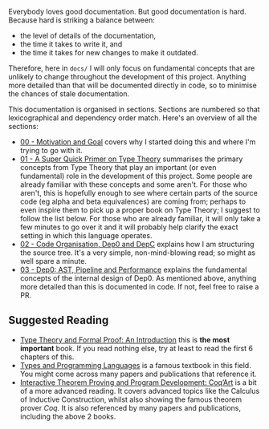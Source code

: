Everybody loves good documentation.
But good documentation is hard.
Because hard is striking a balance between:
* the level of details of the documentation,
* the time it takes to write it, and
* the time it takes for new changes to make it outdated.

Therefore, here in `docs/` I will only focus on
fundamental concepts that are unlikely to change
throughout the development of this project.
Anything more detailed than that will be documented directly in code,
so to minimise the chances of stale documentation.

This documentation is organised in sections.
Sections are numbered so that lexicographical and dependency order match.
Here's an overview of all the sections:

* [00 - Motivation and Goal](00_intro.md)
  covers why I started doing this and where I'm trying to go with it.
* [01 - A Super Quick Primer on Type Theory](01_type_theory.md)
  summarises the primary concepts from Type Theory that play an important
  (or even fundamental) role in the development of this project.
  Some people are already familiar with these concepts and some aren't.
  For those who aren't, this is hopefully enough to see where certain parts
  of the source code (eg alpha and beta equivalences) are coming from;
  perhaps to even inspire them to pick up a proper book on Type Theory;
  I suggest to follow the list below.
  For those who are already familiar, it will only take a few minutes
  to go over it and it will probably help clarify the exact setting
  in which this language operates.
* [02 - Code Organisation, Dep0 and DepC](02_code_organisation.md)
  explains how I am structuring the source tree.
  It's a very simple, non-mind-blowing read; so might as well spare a minute.
* [03 - Dep0: AST, Pipeline and Performance](03_dep0.md)
  explains the fundamental concepts of the internal design of Dep0.
  As mentioned above, anything more detailed than this is documented in code.
  If not, feel free to raise a PR.

## Suggested Reading

* [Type Theory and Formal Proof: An Introduction](https://amzn.eu/d/8dl6Ktx)
  this is **the most important** book.
  If you read nothing else, try at least to read the first 6 chapters of this.
* [Types and Programming Languages](https://amzn.eu/d/iBVHn9a)
  is a famous textbook in this field.
  You might come across many papers and publications that reference it.
* [Interactive Theorem Proving and Program Development: Coq’Art](https://amzn.eu/d/2syZqOi)
  is a bit of a more advanced reading.
  It covers advanced topics like the Calculus of Inductive Construction,
  whilst also showing the famous theorem prover _Coq_.
  It is also referenced by many papers and publications,
  including the above 2 books.
